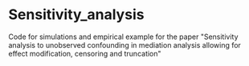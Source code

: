 # Sensitivity_analysis
Code for simulations and empirical example for the paper "Sensitivity analysis to unobserved confounding in mediation analysis allowing for effect modification, censoring and truncation"
